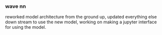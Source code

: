 ### wave nn

reworked model architecture from the ground up, updated everything else down stream to use the new model, working on making a jupyter interface for using the model.
